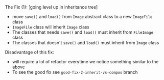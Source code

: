 The Fix (1): [going level up in inheritance tree]
- move `save()` and `load()` from `Image` abstract class
  to a new `ImageFile` class
- `ImageFile` class will inherit `Image` class
- The classes that needs `save()` and `load()` must inherit from `FileImage` class
- The classes that doesn't `save()` and `load()` must inherit from `Image` class

Disadvantage of this fix:
- will require a lot of refactor everytime we notice something similar to the above
- To see the good fix see `good-fix-2-inherit-vs-compos` branch